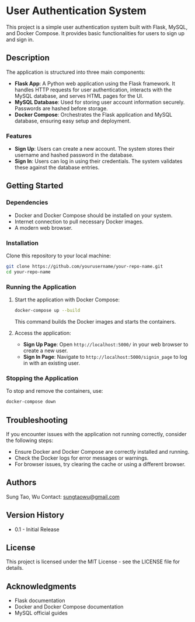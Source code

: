 # User Authentication System

This project is a simple user authentication system built with Flask, MySQL, and Docker Compose. It provides basic functionalities for users to sign up and sign in.

## Description

The application is structured into three main components:

- **Flask App**: A Python web application using the Flask framework. It handles HTTP requests for user authentication, interacts with the MySQL database, and serves HTML pages for the UI.
- **MySQL Database**: Used for storing user account information securely. Passwords are hashed before storage.
- **Docker Compose**: Orchestrates the Flask application and MySQL database, ensuring easy setup and deployment.

### Features

- **Sign Up**: Users can create a new account. The system stores their username and hashed password in the database.
- **Sign In**: Users can log in using their credentials. The system validates these against the database entries.

## Getting Started

### Dependencies

- Docker and Docker Compose should be installed on your system.
- Internet connection to pull necessary Docker images.
- A modern web browser.

### Installation

Clone this repository to your local machine:

```bash
git clone https://github.com/yourusername/your-repo-name.git
cd your-repo-name
```

### Running the Application

1. Start the application with Docker Compose:

    ```bash
    docker-compose up --build
    ```

    This command builds the Docker images and starts the containers.

2. Access the application:

    - **Sign Up Page**: Open `http://localhost:5000/` in your web browser to create a new user.
    - **Sign In Page**: Navigate to `http://localhost:5000/signin_page` to log in with an existing user.

### Stopping the Application

To stop and remove the containers, use:

```bash
docker-compose down
```

## Troubleshooting

If you encounter issues with the application not running correctly, consider the following steps:

- Ensure Docker and Docker Compose are correctly installed and running.
- Check the Docker logs for error messages or warnings.
- For browser issues, try clearing the cache or using a different browser.

## Authors

Sung Tao, Wu 
Contact: sungtaowu@gmail.com

## Version History

- 0.1 - Initial Release

## License

This project is licensed under the MIT License - see the LICENSE file for details.

## Acknowledgments

- Flask documentation
- Docker and Docker Compose documentation
- MySQL official guides
